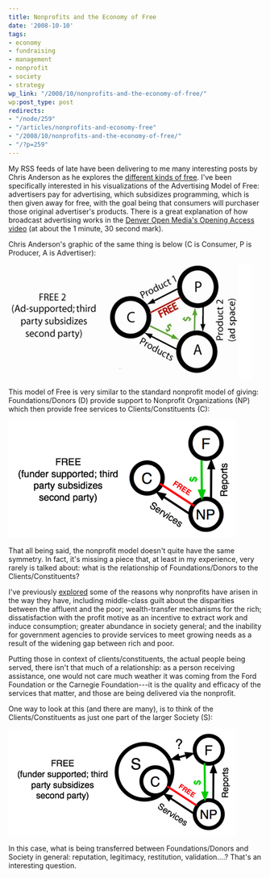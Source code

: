 ```yaml
---
title: Nonprofits and the Economy of Free
date: '2008-10-10'
tags:
- economy
- fundraising
- management
- nonprofit
- society
- strategy
wp_link: "/2008/10/nonprofits-and-the-economy-of-free/"
wp:post_type: post
redirects:
- "/node/259"
- "/articles/nonprofits-and-economy-free"
- "/2008/10/nonprofits-and-the-economy-of-free/"
- "/?p=259"
---
```


My RSS feeds of late have been delivering to me many interesting posts by Chris Anderson as he explores the [different kinds of free](http://www.longtail.com/the_long_tail/2008/09/revised-the-fou.html). I've been specifically interested in his visualizations of the Advertising Model of Free: advertisers pay for advertising, which subsidizes programming, which is then given away for free, with the goal being that consumers will purchaser those original advertiser's products. There is a great explanation of how broadcast advertising works in the [Denver Open Media's Opening Access video](http://video.google.com/videoplay?docid=4708457008927095699&hl=en) (at about the 1 minute, 30 second mark).

Chris Anderson's graphic of the same thing is below (C is Consumer, P is Producer, A is Advertiser):

![Advertising Model](2008-10-10-Nonprofits-and-the-Economy-of-Free/anderson-ad-free.png)

This model of Free is very similar to the standard nonprofit model of giving: Foundations/Donors (D) provide support to Nonprofit Organizations (NP) which then provide free services to Clients/Constituents (C):

![Nonprofit Donor Model](2008-10-10-Nonprofits-and-the-Economy-of-Free/nonprofit-free.png)

That all being said, the nonprofit model doesn't quite have the same symmetry. In fact, it's missing a piece that, at least in my experience, very rarely is talked about: what is the relationship of Foundations/Donors to the Clients/Constituents?

I've previously [explored](http://island94.org/node/253) some of the reasons why nonprofits have arisen in the way they have, including middle-class guilt about the disparities between the affluent and the poor; wealth-transfer mechanisms for the rich; dissatisfaction with the profit motive as an incentive to extract work and induce consumption; greater abundance in society general; and the inability for government agencies to provide services to meet growing needs as a result of the widening gap between rich and poor.

Putting those in context of clients/constituents, the actual people being served, there isn't that much of a relationship: as a person receiving assistance, one would not care much weather it was coming from the Ford Foundation or the Carnegie Foundation---it is the quality and efficacy of the services that matter, and those are being delivered via the nonprofit.

One way to look at this (and there are many), is to think of the Clients/Constituents as just one part of the larger Society (S):

![Nonprofit Donor Model with Society](2008-10-10-Nonprofits-and-the-Economy-of-Free/nonprofit-society-free.png)

In this case, what is being transferred between Foundations/Donors and Society in general: reputation, legitimacy, restitution, validation....? That's an interesting question.
